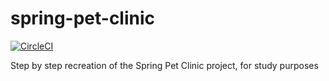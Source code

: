 # spring-pet-clinic

[![CircleCI](https://circleci.com/gh/Tapkomet/spring-pet-clinic.svg?style=svg)](https://circleci.com/gh/Tapkomet/spring-pet-clinic)

Step by step recreation of the Spring Pet Clinic project, for study purposes
